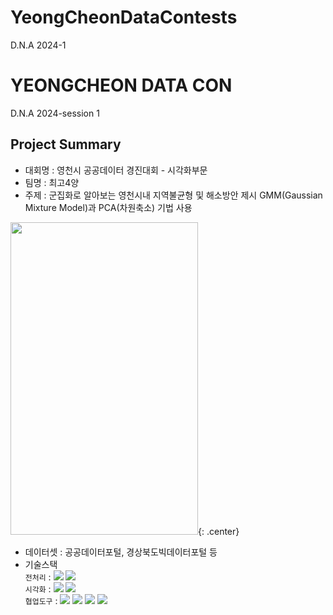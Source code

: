 # YeongCheonDataContests
D.N.A 2024-1

# YEONGCHEON DATA CON
D.N.A 2024-session 1 
## Project Summary
- 대회명 : 영천시 공공데이터 경진대회 - 시각화부문
- 팀명 : 최고4양
- 주제 : 군집화로 알아보는 영천시내 지역불균형 및 해소방안 제시
  GMM(Gaussian Mixture Model)과 PCA(차원축소) 기법 사용
  
<img src="https://github.com/user-attachments/assets/f0e3cb27-5bf3-4590-8cb3-23b90d4bd03a" width="300" height="500"/>{: .center}


- 데이터셋 : 공공데이터포털, 경상북도빅데이터포털 등
- 기술스택<div align=left> 
	`전처리` : 
	<img src="https://img.shields.io/badge/Pandas-150458?style=for-the-badge&logo=Pandas&logoColor=white">
	<img src="https://img.shields.io/badge/Numpy-013243?style=for-the-badge&logo=Numpy&logoColor=white">
	    <br>
	`시각화` : 
	<img src="https://img.shields.io/badge/matplotlib-006c66?style=for-the-badge&logo=Pandas&logoColor=white">
	<img src="https://img.shields.io/badge/Seaborn-0080ff?style=for-the-badge&logo=Seaborn&logoColor=white">
	    <br>
	`협업도구` : 
	<img src="https://img.shields.io/badge/Git-F05032?style=for-the-badge&logo=Git&logoColor=white">
	<img src="https://img.shields.io/badge/GoogleDrive-00C4CC?style=for-the-badge&logo=GoogleDrive&logoColor=white">
	<img src="https://img.shields.io/badge/Notion-000000?style=for-the-badge&logo=Notion&logoColor=white">
	<img src="https://img.shields.io/badge/GitHub-181717?style=for-the-badge&logo=GitHub&logoColor=white">
	    <br>
	</div>

